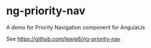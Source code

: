 # ng-priority-nav
A demo for Priority Navigation component for AngularJs

See https://github.com/lewie6/ng-priority-nav